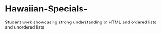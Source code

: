 # Hawaiian-Specials-
Student work showcasing strong understanding of HTML and ordered lists and unordered lists 

